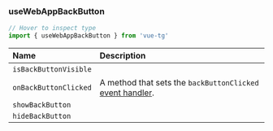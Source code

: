 ### useWebAppBackButton

```ts twoslash
// Hover to inspect type
import { useWebAppBackButton } from 'vue-tg'
```

| Name                  | Description                                                                                                           |
| :-------------------- | :-------------------------------------------------------------------------------------------------------------------- |
| `isBackButtonVisible` | <!--@include: @/generated/BackButton-isVisible.md --> <br/> <Badge type="info" text="⚡️ reactive" />                   |
| `onBackButtonClicked` | <Badge type="tip" text="Bot API 6.1+" /> A method that sets the `backButtonClicked` [event handler](#event-handling). |
| `showBackButton`      | <!--@include: @/generated/BackButton-show.md -->                                                                      |
| `hideBackButton`      | <!--@include: @/generated/BackButton-hide.md -->                                                                      |
